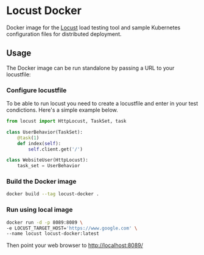# Locust Docker
Docker image for the [Locust](http://locust.io/) load testing tool and sample Kubernetes configuration files for distributed deployment.

## Usage
The Docker image can be run standalone by passing a URL to your locustfile:


### Configure locustfile
To be able to run locust you need to create a locustfile and enter in your test condictions. Here's a simple example below.

```py
from locust import HttpLocust, TaskSet, task

class UserBehavior(TaskSet):
    @task(1)
    def index(self):
        self.client.get('/')

class WebsiteUser(HttpLocust):
    task_set = UserBehavior

```


### Build the Docker image
```bash
docker build --tag locust-docker .
```

### Run using local image
```bash
docker run -d -p 8089:8089 \      
-e LOCUST_TARGET_HOST='https://www.google.com' \
--name locust locust-docker:latest
```
Then point your web browser to [http://localhost:8089/](http://localhost:8089/)
